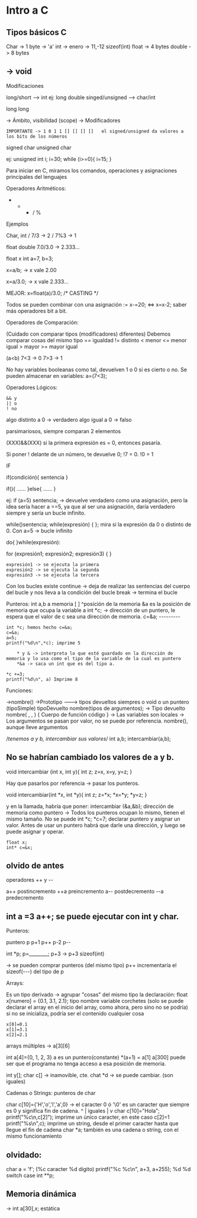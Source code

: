 # Intro a C

Tipos básicos C
----------------

Char -> 1 byte -> 'a'
int -> enero -> 11,-12	sizeof(int)
float -> 4 bytes
double -> 8 bytes

-> void
----------------

Modificaciones

long/short --> int
ej: long double
singed/unsigned --> char/int

long long

-> Ámbito, visibilidad (scope) 
-> Modificadores 

	IMPORTANTE -> 1 0 1 1 [] [] [] []	el signed/unsigned da valores a los bits de los números

signed char 
unsigned char 

ej: 
unsigned int i;
	i=30;
	while (i>=0){
		i=15;
	}


Para iniciar en C, miramos los comandos, operaciones y asignaciones principales del lenguajes

Operadores Aritméticos:

+ - * / %

Ejemplos

Char, int   /   7/3 -> 2
	    /   7%3 -> 1

float double	7.0/3.0 -> 2.333...

float x
int a=7, b=3;

x=a/b; -> x vale 2.00

x=a/3.0; -> x vale 2.333...

MEJOR:  x=float(a)/3.0; /* CASTING */

Todos se pueden combinar con una asignación :=
x-=20; <=> x=x-2;
saber más operadores bit a bit.

Operadores de Comparación:

(Cuidado con comparar tipos (modificadores) diferentes)
Debemos comparar cosas del mismo tipo
	== igualdad
	!= distinto
	< menor
	<= menor igual
	> mayor
	>= mayor igual

(a<b)
7<3 -> 0
7>3 -> 1

No hay variables booleanas como tal, devuelven 1 o 0 si es cierto o no.
Se pueden almacenar en variables: a=(7<3);

Operadores Lógicos:

	&& y
	|| o
	! no

algo distinto a 0 -> verdadero
algo igual a 0 -> falso

parsimariosos, siempre comparan 2 elementos

(XXX)&&(XXX) si la primera expresión es = 0, entonces pasaría.

Si poner ! delante de un número, te devuelve 0;
!7 = 0.  !0 = 1

IF

if(condición){
	sentencia
}

if(){
	......
}else{
	......
}

ej: if (a=5) sentencia; -> devuelve verdadero como una asignación, pero la idea sería hacer a ==5, ya que al ser una asignación, daría verdadero siempre y sería un bucle infinito.

while()sentencia;
while(expresión)
	{	};
	mira si la expresión da 0 o distinto de 0.
	Con a=5 -> bucle infinito
	
do{	}while(expresión):

for (expresión1; expresión2; expresión3)
	{	}
	
	expresión1 -> se ejecuta la primera
	expresión2 -> se ejecuta la segunda
	expresión3 -> se ejecuta la tercera

Con los bucles existe
	continue -> deja de realizar las sentencias del cuerpo del bucle y nos lleva a la condición del bucle
	break -> termina el bucle
	
Punteros:
	int a,b 	a memoria
			[	]
			^posición de la memoria
			&a es la posición de memoria que ocupa la variable a
	int *c; -> dirección de un puntero, le espera que el valor de c sea una dirección de memoria.
		c=&a;
	---------
	
	int *c;	hemos hecho c=&a;
	c=&a;
	a=5;
	printf("%d\n",*c); imprime 5
		
		* y & -> interpreta lo que esté guardado en la dirección de memoria y lo usa como el tipo de la variable de la cual es puntero
		*&a -> saca un int que es del tipo a.
		
	*c +=3;
	printf("%d\n", a) Imprime 8
	
Funciones:

->nombre()
->Prototipo
	---> tipos devueltos siempres o void o un puntero (tipoSimple)
	tipoDevuelto nombre(tipos de argumentos);
-> Tipo devuelto nombre(	,	,	)
	{
		Cuerpo de función código
	}
-> Las variables son locales
-> Los argumentos se pasan por valor, no se puede por referencia.
	nombre(), aunque lleve argumentos

/*tenemos a y b, intercambiar sus valores*/
int a,b;
intercambiar(a,b);

No se habrían cambiado los valores de a y b.
--------------------------------------------

void intercambiar (int x, int y){
	int z;
	z=x, x=y, y=z;
}

Hay que pasarlos por referencia -> pasar los punteros.

void intercambiar(int *x, int *y){
	int z;
	z=*x; *x=*y; *y=z;
}

y en la llamada, habría que poner:
	intercambiar (&a,&b);
			dirección de memoria como puntero
-> Todos los punteros ocupan lo mismo, tienen el mismo tamaño.
No se puede int *c; *c=7;
	declarar puntero y asignar un valor. Antes de usar un puntero habrá que darle una dirección, y luego se puede asignar y operar.
	
	float x;
	int* c=&x;

olvido de antes
---------------

operadores ++ y --

a++ postincremento
++a preincremento
a-- postdecremento
--a predecremento

int a =3
    a++;
se puede ejecutar con int y char.
---------------

Punteros:

puntero p
p+1	p++
p-2	p--

int *p; p=________;
p+3 -> p+3 sizeof(int)

-> se pueden comprar punteros (del mismo tipo)
	p++ incrementaría el sizeof(---) del tipo de p

Arrays:

Es un tipo derivado
-> agrupar "cosas" del mismo tipo
la declaración:
	float x[numero] = {0.1, 3.1, 2.1};
	tipo  nombre variable  corchetes
	(solo se puede declarar el array en el inicio del array, como ahora, pero sino no se podría)
si no se inicializa, podría ser el contenido cualquier cosa

	x[0]=0.1
	x[1]=3.1
	x[2]=2.1

arrays múltiples -> a[3][6]

int a[4]={0, 1, 2, 3}
a es un puntero(constante)
	*(a+1) = a[1]
a[300]	puede ser que el programa no tenga acceso a esa posición de memoria.

int y[];
char c[] -> inamovible, cte.
chat *d -> se puede cambiar.	(son iguales)

Cadenas o Strings: punteros de char

char c[10]={'H','o','l','a',0} -> el caracter 0 ó '\0' es un caracter que siempre es 0 y significa fin de cadena.
^
|	iguales
|
v
char c[10]="Hola";
printf("%c\n,c[2]");
	imprime un único caracter, en este caso c[2]=1
printf("%s\n",c);
	imprime un string, desde el primer caracter hasta que llegue el fin de cadena
char *a; también es una cadena o string, con el mismo funcionamiento

olvidado:
---------
char a = 'f';	(%c caracter %d digito)
	printf("%c %c\n", a+3, a+255);
		%d %d 
switch case
int **p;


Memoria dinámica
-----------------

->	int a[30],x; estática
